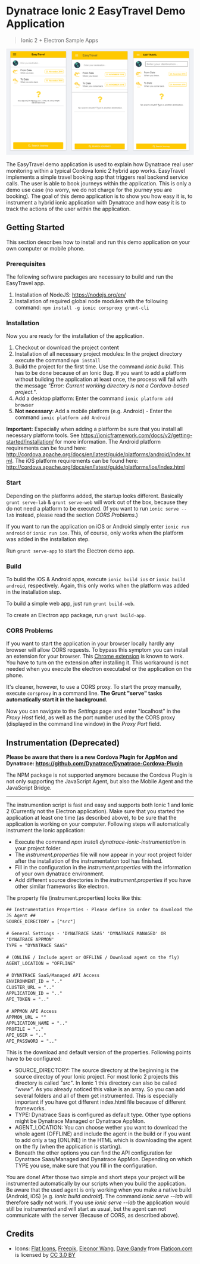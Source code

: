 # Dynatrace Ionic 2 EasyTravel Demo Application
> Ionic 2 + Electron Sample Apps

![Screenshot](docs/screenshot.PNG?raw=true "Screenshot of the app")

The EasyTravel demo application is used to explain how Dynatrace real user monitoring within a typical Cordova Ionic 2 hybrid app works. EasyTravel implements a simple travel booking app that triggers real backend service calls. The user is able to book journeys within the application. This is only a demo use case (no worry, we do not charge for the journey you are booking). The goal of this demo application is to show you how easy it is, to instrument a hybrid ionic application with Dynatrace and how easy it is to track the actions of the user within the application.

## Getting Started

This section describes how to install and run this demo application on your own computer or mobile phone.

### Prerequisites

The following software packages are necessary to build and run the EasyTravel app.

1. Installation of NodeJS: https://nodejs.org/en/
2. Installation of required global node modules with the following command: `npm install -g ionic corsproxy grunt-cli`

### Installation

Now you are ready for the installation of the application.

1. Checkout or download the project content
2. Installation of all necessary project modules: In the project directory execute the command `npm install`
3. Build the project for the first time. Use the command *ionic build*. This has to be done because of an Ionic Bug. If you want to add a platform without building the application at least once, the process will fail with the message *"Error: Current working directory is not a Cordova-based project."*.
3. Add a desktop platform: Enter the command `ionic platform add browser`
4. **Not necessary**: Add a mobile platform (e.g. Android) - Enter the command `ionic platform add Android`

**Important:** Especially when adding a platform be sure that you install all necessary platform tools. See https://ionicframework.com/docs/v2/getting-started/installation/ for more information. The Android platform requirements can be found here: http://cordova.apache.org/docs/en/latest/guide/platforms/android/index.html. The iOS platform requirements can be found here: http://cordova.apache.org/docs/en/latest/guide/platforms/ios/index.html

### Start

Depending on the platforms added, the startup looks different. Basically `grunt serve-lab` & `grunt serve-web` will work out of the box, because they do not need a platform to be executed. (If you want to run `ionic serve --lab` instead, please read the section *CORS Problems*.)

If you want to run the application on iOS or Android simply enter `ionic run android` or `ionic run ios`. This, of course, only works when the platform was added in the installation step.

Run `grunt serve-app` to start the Electron demo app.

### Build

To build the iOS & Android apps, execute `ionic build ios` or `ionic build android`, respectively. Again, this only works when the platform was added in the installation step.

To build a simple web app, just run `grunt build-web`.

To create an Electron app package, run `grunt build-app`.

### CORS Problems

If you want to start the application in your browser locally hardly any browser will allow CORS requests. To bypass this symptom you can install an extension for your browser. This [Chrome extension](https://chrome.google.com/webstore/detail/cors/dboaklophljenpcjkbbibpkbpbobnbld?utm_source=chrome-app-launcher-info-dialog) is known to work. You have to turn on the extension after installing it. This workaround is not needed when you execute the electron executabel or the application on the phone.

It's cleaner, however, to use a CORS proxy. To start the proxy manually, execute `corsproxy` in a command line. **The Grunt "serve" tasks automatically start it in the background.**

Now you can navigate to the *Settings* page and enter "localhost" in the *Proxy Host* field, as well as the port number used by the CORS proxy (displayed in the command line window) in the *Proxy Port* field.

## Instrumentation (Deprecated)

**Please be aware that there is a new Cordova Plugin for AppMon and Dynatrace: https://github.com/Dynatrace/Dynatrace-Cordova-Plugin**

The NPM package is not supported anymore because the Cordova Plugin is not only supporting the JavaScript Agent, but also the Mobile Agent and the JavaScript Bridge.

------------------

The instrumention script is fast and easy and supports both Ionic 1 and Ionic 2 (Currently not the Electron application). Make sure that you started the application at least one time (as described above), to be sure that the application is working on your computer. Following steps will automatically instrument the Ionic application:

* Execute the command *npm install dynatrace-ionic-instrumentation* in your project folder.
* The *instrument.properties* file will now appear in your root project folder after the installation of the instrumentation tool has finished.
* Fill in the configuration in the *instrument.properties* with the information of your own dynatrace environment.
* Add different source directories in the *instrument.properties* if you have other similar frameworks like electron.

The property file (instrument.properties) looks like this:

```
## Instrumentation Properties - Please define in order to download the JS Agent ##
SOURCE_DIRECTORY = ["src"]

# General Settings - 'DYNATRACE SAAS' 'DYNATRACE MANAGED' OR 'DYNATRACE APPMON'
TYPE = "DYNATRACE SAAS"

# (ONLINE / Include agent or OFFLINE / Download agent on the fly)
AGENT_LOCATION = "OFFLINE"

# DYNATRACE SaaS/Managed API Access 
ENVIRONMENT_ID = ".." 
CLUSTER_URL = ".."
APPLICATION_ID = ".."
API_TOKEN = ".."

# APPMON API Access
APPMON_URL = ""
APPLICATION_NAME = ".."
PROFILE = ".."
API_USER = ".."
API_PASSWORD = ".."
```

This is the download and default version of the properties. Following points have to be configured:

* SOURCE_DIRECTORY: The source directory at the beginning is the source directoy of your Ionic project. For most Ionic 2 projects this directory is called *"src"*. In Ionic 1 this directory can also be called *"www"*. As you already noticed this value is an array. So you can add several folders and all of them get instrumented. This is especially important if you have got different index.html file because of different frameworks.
* TYPE: Dynatrace Saas is configured as default type. Other type options might be Dynatrace Managed or Dynatrace AppMon. 
* AGENT_LOCATION: You can choose wether you want to download the whole agent (OFFLINE) and include the agent in the build or if you want to add only a tag (ONLINE) in the HTML which is downloading the agent on the fly (when the application is starting). 
* Beneath the other options you can find the API configuration for Dynatrace Saas/Managed and Dynatrace AppMon. Depending on which TYPE you use, make sure that you fill in the configuration. 

You are done! After those two simple and short steps your project will be instrumented automatically by our scripts when you build the application. Be aware that the used agent is only working when you make a native build (Android, iOS) [e.g. *ionic build android*]. The command *ionic serve --lab* will therefore sadly not work. If you use *ionic serve --lab* the application would still be instrumented and will start as usual, but the agent can not communicate with the server (Because of CORS, as described above). 

## Credits

* Icons: [Flat Icons](http://www.flaticon.com/authors/flat-icons), [Freepik](http://www.flaticon.com/authors/freepik), [Eleonor Wang](http://www.flaticon.com/authors/eleonor-wang), [Dave Gandy](http://www.flaticon.com/authors/dave-gandy) from [Flaticon.com](http://www.flaticon.com) is licensed by [CC 3.0 BY](http://creativecommons.org/licenses/by/3.0/)
